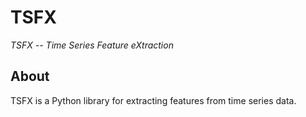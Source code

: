 # TSFX

_TSFX -- Time Series Feature eXtraction_

## About

TSFX is a Python library for extracting features from time series data.